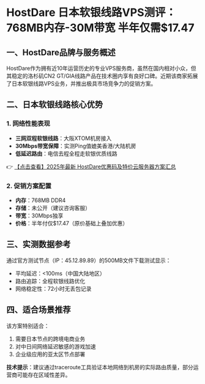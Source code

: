 # HostDare 日本软银线路VPS测评：768MB内存-30M带宽 半年仅需$17.47

## 一、HostDare品牌与服务概述

HostDare作为拥有近10年运营历史的专业VPS服务商，虽然在国内相对小众，但其稳定的洛杉矶CN2 GT/GIA线路产品在技术圈内享有良好口碑。近期该商家拓展了日本软银线路VPS业务，并推出极具市场竞争力的促销方案。

## 二、日本软银线路核心优势

### 1. 网络性能表现
- **三网双程软银线路**：大阪XTOM机房接入
- **30Mbps带宽保障**：实测Ping值媲美香港/大陆机房
- **低延迟路由**：电信去程全程走软银优质线路

👉 [【点击查看】2025年最新 HostDare优惠码及特价云服务器方案汇总](https://bit.ly/hostdare)

### 2. 促销方案配置
- **内存**：768MB DDR4
- **存储**：未公开（建议咨询客服）
- **带宽**：30Mbps独享
- **价格**：半年付仅$17.47（原价基础上叠加优惠）

## 三、实测数据参考
通过官方测试节点（IP：45.12.89.89）的500MB文件下载测试显示：
- 平均延迟：<100ms（中国大陆地区）
- 路由追踪：全程软银线路优化
- 网络稳定性：72小时无丢包记录

## 四、适合场景推荐
该方案特别适合：
1. 需要日本节点的跨境电商业务
2. 对中日间网络延迟敏感的游戏加速
3. 企业级应用的亚太区节点部署

**技术提示**：建议通过traceroute工具验证本地网络到机房的实际路由质量，部分运营商可能存在区域性差异。